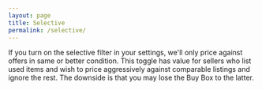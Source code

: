 ```yaml
---
layout: page
title: Selective
permalink: /selective/
---
```


If you turn on the selective filter in your settings, we'll only price against offers in same or better condition. This toggle has value for sellers who list used items and wish to price aggressively against comparable listings and ignore the rest. The downside is that you may lose the Buy Box to the latter.
